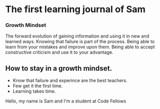# The first learning journal of Sam


### Growth Mindset
The forward evolution of gaining information and using it in new and learned ways. Knowing that failure is part of the process. Being able to learn from your mistakes and improve upon them. Being able to accept constructive criticism and use it to your advantage.


## How to stay in a growth mindset.
- Know that failure and experince are the best teachers.
- Few get it the first time.
- Learning takes time.



Hello, my name is Sam and I'm a student at Code Fellows

